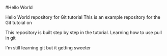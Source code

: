 #Hello World

Hello World repository for Git tutorial
This is an example repository for the Git tutoial on

This repository is built step by step in the tutorial.
Learning how to use pull in git

I'm still learning git but it getting sweeter
